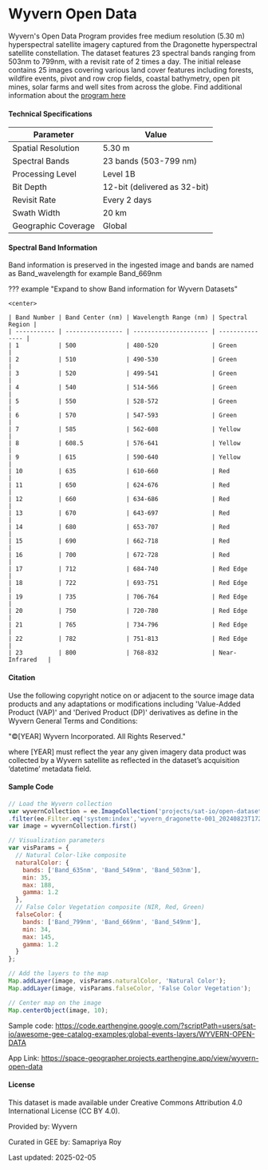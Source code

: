 # Wyvern Open Data

Wyvern's Open Data Program provides free medium resolution (5.30 m) hyperspectral satellite imagery captured from the Dragonette hyperspectral satellite constellation. The dataset features 23 spectral bands ranging from 503nm to 799nm, with a revisit rate of 2 times a day. The initial release contains 25 images covering various land cover features including forests, wildfire events, pivot and row crop fields, coastal bathymetry, open pit mines, solar farms and well sites from across the globe. Find additional information about the [program here](https://wyvern.space/open-data/)


#### Technical Specifications


| Parameter           | Value                        |
| ------------------- | ---------------------------- |
| Spatial Resolution  | 5.30 m                       |
| Spectral Bands      | 23 bands (503-799 nm)        |
| Processing Level    | Level 1B                     |
| Bit Depth           | 12-bit (delivered as 32-bit) |
| Revisit Rate        | Every 2 days                 |
| Swath Width         | 20 km                        |
| Geographic Coverage | Global                       |


#### Spectral Band Information

Band information is preserved in the ingested image and bands are named as Band_wavelength for example Band_669nm

??? example "Expand to show Band information for Wyvern Datasets"

    <center>

    | Band Number | Band Center (nm) | Wavelength Range (nm) | Spectral Region |
    | ----------- | ---------------- | --------------------- | --------------- |
    | 1           | 500              | 480-520               | Green           |
    | 2           | 510              | 490-530               | Green           |
    | 3           | 520              | 499-541               | Green           |
    | 4           | 540              | 514-566               | Green           |
    | 5           | 550              | 528-572               | Green           |
    | 6           | 570              | 547-593               | Green           |
    | 7           | 585              | 562-608               | Yellow          |
    | 8           | 608.5            | 576-641               | Yellow          |
    | 9           | 615              | 590-640               | Yellow          |
    | 10          | 635              | 610-660               | Red             |
    | 11          | 650              | 624-676               | Red             |
    | 12          | 660              | 634-686               | Red             |
    | 13          | 670              | 643-697               | Red             |
    | 14          | 680              | 653-707               | Red             |
    | 15          | 690              | 662-718               | Red             |
    | 16          | 700              | 672-728               | Red             |
    | 17          | 712              | 684-740               | Red Edge        |
    | 18          | 722              | 693-751               | Red Edge        |
    | 19          | 735              | 706-764               | Red Edge        |
    | 20          | 750              | 720-780               | Red Edge        |
    | 21          | 765              | 734-796               | Red Edge        |
    | 22          | 782              | 751-813               | Red Edge        |
    | 23          | 800              | 768-832               | Near-Infrared   |

#### Citation

Use the following copyright notice on or adjacent to the source image data products and any adaptations or modifications including 'Value-Added Product (VAP)' and 'Derived Product (DP)' derivatives as define in the Wyvern General Terms and Conditions:

"©[YEAR] Wyvern Incorporated. All Rights Reserved."

where [YEAR] must reflect the year any given imagery data product was collected by a Wyvern satellite as reflected in the dataset’s acquisition ‘datetime’ metadata field.


#### Sample Code

```js
// Load the Wyvern collection
var wyvernCollection = ee.ImageCollection('projects/sat-io/open-datasets/disaster/wyvern-open-data')
.filter(ee.Filter.eq('system:index','wyvern_dragonette-001_20240823T172127_4ef5c7ec'));
var image = wyvernCollection.first()

// Visualization parameters
var visParams = {
  // Natural Color-like composite
  naturalColor: {
    bands: ['Band_635nm', 'Band_549nm', 'Band_503nm'],
    min: 35,
    max: 188,
    gamma: 1.2
  },
  // False Color Vegetation composite (NIR, Red, Green)
  falseColor: {
    bands: ['Band_799nm', 'Band_669nm', 'Band_549nm'],
    min: 34,
    max: 145,
    gamma: 1.2
  }
};

// Add the layers to the map
Map.addLayer(image, visParams.naturalColor, 'Natural Color');
Map.addLayer(image, visParams.falseColor, 'False Color Vegetation');

// Center map on the image
Map.centerObject(image, 10);
```

Sample code: https://code.earthengine.google.com/?scriptPath=users/sat-io/awesome-gee-catalog-examples:global-events-layers/WYVERN-OPEN-DATA

App Link: https://space-geographer.projects.earthengine.app/view/wyvern-open-data

#### License

This dataset is made available under Creative Commons Attribution 4.0 International License (CC BY 4.0).

Provided by: Wyvern

Curated in GEE by: Samapriya Roy

Last updated: 2025-02-05
